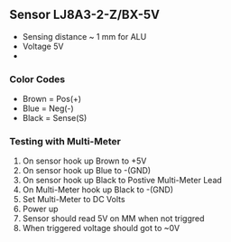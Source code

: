 ## Sensor LJ8A3-2-Z/BX-5V

* Sensing distance ~ 1 mm for ALU
* Voltage 5V
* 
### Color Codes
* Brown = Pos(+)
* Blue = Neg(-)
* Black = Sense(S)

### Testing with Multi-Meter

1.  On sensor hook up Brown to +5V
2.  On sensor hook up Blue to -(GND)
3. On sensor hook up Black to Postive Multi-Meter Lead
4. On Multi-Meter hook up Black to -(GND)
5. Set Multi-Meter to DC Volts
6. Power up
7. Sensor should read 5V on MM when not triggred
8. When triggered voltage should got to ~0V
<!--stackedit_data:
eyJoaXN0b3J5IjpbLTExNzQ1NjAwNzhdfQ==
-->